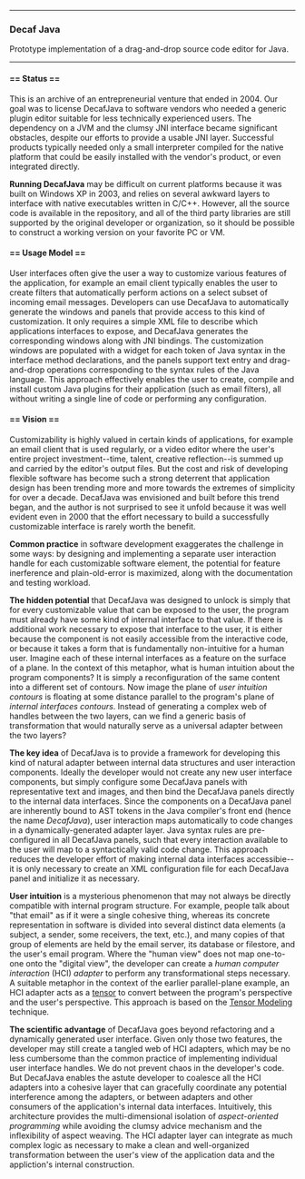 ----------
### Decaf Java

Prototype implementation of a drag-and-drop source code editor for Java.

----------

#### == Status ==

This is an archive of an entrepreneurial venture that ended in 2004. Our goal was to license DecafJava to software vendors who needed a generic plugin editor suitable for less technically experienced users. The dependency on a JVM and the clumsy JNI interface became significant obstacles, despite our efforts to provide a usable JNI layer. Successful products typically needed only a small interpreter compiled for the native platform that could be easily installed with the vendor's product, or even integrated directly.

**Running DecafJava** may be difficult on current platforms because it was built on Windows XP in 2003, and relies on several awkward layers to interface with native executables written in C/C++. However, all the source code is available in the repository, and all of the third party libraries are still supported by the original developer or organization, so it should be possible to construct a working version on your favorite PC or VM. 

#### == Usage Model ==

User interfaces often give the user a way to customize various features of the application, for example an email client typically enables the user to create filters that automatically perform actions on a select subset of incoming email messages. Developers can use DecafJava to automatically generate the windows and panels that provide access to this kind of customization. It only requires a simple XML file to describe which applications interfaces to expose, and DecafJava generates the corresponding windows along with JNI bindings. The customization windows are populated with a widget for each token of Java syntax in the interface method declarations, and the panels support text entry and drag-and-drop operations corresponding to the syntax rules of the Java language. This approach effectively enables the user to create, compile and install custom Java plugins for their application (such as email filters), all without writing a single line of code or performing any configuration. 

#### == Vision ==

Customizability is highly valued in certain kinds of applications, for example an email client that is used regularly, or a video editor where the user's entire project investment--time, talent, creative reflection--is summed up and carried by the editor's output files. But the cost and risk of developing flexible software has become such a strong deterrent that application design has been trending more and more towards the extremes of simplicity for over a decade. DecafJava was envisioned and built before this trend began, and the author is not surprised to see it unfold because it was well evident even in 2000 that the effort necessary to build a successfully customizable interface is rarely worth the benefit. 

**Common practice** in software development exaggerates the challenge in some ways: by designing and implementing a separate user interaction handle for each customizable software element, the potential for feature inerference and plain-old-error is maximized, along with the documentation and testing workload. 

**The hidden potential** that DecafJava was designed to unlock is simply that for every customizable value that can be exposed to the user, the program must already have some kind of internal interface to that value. If there is additional work necessary to expose that interface to the user, it is either because the component is not easily accessible from the interactive code, or because it takes a form that is fundamentally non-intuitive for a human user. Imagine each of these internal interfaces as a feature on the surface of a plane. In the context of this metaphor, what is human intuition about the program components? It is simply a reconfiguration of the same content into a different set of contours. Now image the plane of *user intuition contours* is floating at some distance parallel to the program's plane of *internal interfaces contours*. Instead of generating a complex web of handles between the two layers, can we find a generic basis of transformation that would naturally serve as a universal adapter between the two layers? 

**The key idea** of DecafJava is to provide a framework for developing this kind of natural adapter between internal data structures and user interaction components. Ideally the developer would not create any new user interface components, but simply configure some DecafJava panels with representative text and images, and then bind the DecafJava panels directly to the internal data interfaces. Since the components on a DecafJava panel are inherently bound to AST tokens in the Java compiler's front end (hence the name *DecafJava*), user interaction maps automatically to code changes in a dynamically-generated adapter layer. Java syntax rules are pre-configured in all DecafJava panels, such that every interaction available to the user will map to a syntactically valid code change. This approach reduces the developer effort of making internal data interfaces accessibie--it is only necessary to create an XML configuration file for each DecafJava panel and initialize it as necessary.

**User intuition** is a mysterious phenomenon that may not always be directly compatible with internal program structure. For example, people talk about "that email" as if it were a single cohesive thing, whereas its concrete representation in software is divided into several distinct data elements (a subject, a sender, some receivers, the text, etc.), and many copies of that group of elements are held by the email server, its database or filestore, and the user's email program. Where the "human view" does not map one-to-one onto the "digital view", the developer can create a *human computer interaction* (HCI) *adapter* to perform any transformational steps necessary. A suitable metaphor in the context of the earlier parallel-plane example, an HCI adapter acts as a [tensor](https://en.wikipedia.org/wiki/Tensor) to convert between the program's perspective and the user's perspective. This approach is based on the [Tensor Modeling](http://people.rennes.inria.fr/Byron.Hawkins/cv/tensor-modeling.html) technique.

**The scientific advantage** of DecafJava goes beyond refactoring and a dynamically generated user interface. Given only those two features, the developer may still create a tangled web of HCI adapters, which may be no less cumbersome than the common practice of implementing individual user interface handles. We do not prevent chaos in the developer's code. But DecafJava enables the astute developer to coalesce all the HCI adapters into a cohesive layer that can gracefully coordinate any potential interference among the adapters, or between adapters and other consumers of the application's internal data interfaces. Intuitively, this architecture provides the multi-dimensional isolation of *aspect-oriented programming* while avoiding the clumsy advice mechanism and the inflexibility of aspect weaving. The HCI adapter layer can integrate as much complex logic as necessary to make a clean and well-organized transformation between the user's view of the application data and the appliction's internal construction. 
